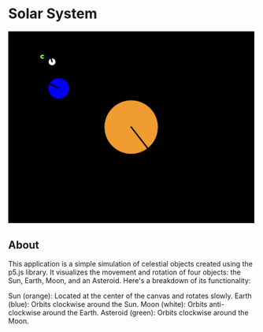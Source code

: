 # Solar System

<img src="solarSystem.png" width="500">

## About

This application is a simple simulation of celestial objects created using the p5.js library. It visualizes the movement and rotation of four objects: the Sun, Earth, Moon, and an Asteroid. Here's a breakdown of its functionality:

Sun (orange): Located at the center of the canvas and rotates slowly.
Earth (blue): Orbits clockwise around the Sun.
Moon (white): Orbits anti-clockwise around the Earth.
Asteroid (green): Orbits clockwise around the Moon.